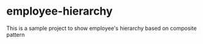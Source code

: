 # employee-hierarchy
This is a sample project to show employee's hierarchy based on composite  pattern
